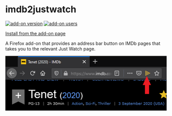 # imdb2justwatch

[![add-on version](https://img.shields.io/amo/v/imdb2justwatch?colorA=35383d)](https://addons.mozilla.org/en-US/firefox/addon/imdb2justwatch/)
[![add-on users](https://img.shields.io/amo/users/imdb2justwatch?colorA=35383d)](https://addons.mozilla.org/en-US/firefox/addon/imdb2justwatch/)

[Install from the add-on page](https://addons.mozilla.org/en-US/firefox/addon/imdb2justwatch/)

A Firefox add-on that provides an address bar button on IMDb pages that takes you to the relevant Just Watch page.

![demo image](./demo.png)
